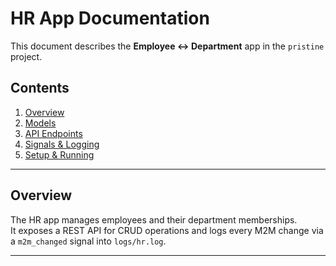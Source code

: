 # HR App Documentation

This document describes the **Employee ↔ Department** app in the `pristine` project.

## Contents

1. [Overview](#overview)  
2. [Models](#models)  
3. [API Endpoints](#api-endpoints)  
4. [Signals & Logging](#signals--logging)  
5. [Setup & Running](#setup--running)  

---

## Overview

The HR app manages employees and their department memberships.  
It exposes a REST API for CRUD operations and logs every M2M change via a `m2m_changed` signal into `logs/hr.log`.

---